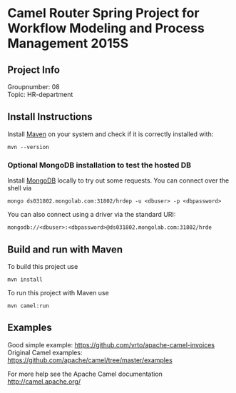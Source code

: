 # Camel Router Spring Project for Workflow Modeling and Process Management 2015S
## Project Info

Groupnumber: 08  
Topic: HR-department

## Install Instructions

Install [Maven](http://maven.apache.org/download.cgi) on your system and check if it is correctly installed with:
```shell
mvn --version
```

### Optional MongoDB installation to test the hosted DB
Install [MongoDB](http://docs.mongodb.org/v2.6/) locally to try out some requests. You can connect over the shell via
```shell
mongo ds031802.mongolab.com:31802/hrdep -u <dbuser> -p <dbpassword>
```
You can also connect using a driver via the standard URI:
```
mongodb://<dbuser>:<dbpassword>@ds031802.mongolab.com:31802/hrde
```

## Build and run with Maven

To build this project use
  ```shell
  mvn install
  ```

To run this project with Maven use
  ```shell
  mvn camel:run
  ```
## Examples
Good simple example: https://github.com/vrto/apache-camel-invoices  
Original Camel examples: https://github.com/apache/camel/tree/master/examples  

For more help see the Apache Camel documentation http://camel.apache.org/  
